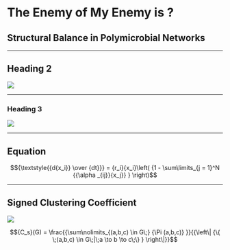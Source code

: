 # The Enemy of My Enemy is ?
## Structural Balance in Polymicrobial Networks

---

## Heading 2

![](https://rawgit.com/sathomas/presentations/sbalance/assets/o_graphs.svg)

---

### Heading 3

![](https://rawgit.com/sathomas/presentations/sbalance/assets/o_graphs.svg)

---

## Equation

$${\textstyle{{d{x_i}} \over {dt}}} = {r_i}{x_i}\left( {1 - \sum\limits_{j = 1}^N {{\alpha _{ij}}{x_j}} } \right)$$

---

## Signed Clustering Coefficient

![](https://rawgit.com/sathomas/presentations/sbalance/assets/o_c_s.svg)

$${C_s}(G) = \frac{{\sum\nolimits_{(a,b,c) \in G\;} {\Pi (a,b,c)} }}{{\left\| {\{ \;(a,b,c) \in G\;|\;a \to b \to c\;\} } \right\|}}$$

